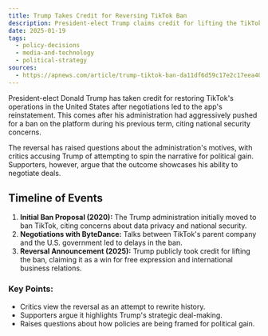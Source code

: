 ```yaml
---
title: Trump Takes Credit for Reversing TikTok Ban
description: President-elect Trump claims credit for lifting the TikTok ban, which his administration originally sought to impose.
date: 2025-01-19
tags:
  - policy-decisions
  - media-and-technology
  - political-strategy
sources:
  - https://apnews.com/article/trump-tiktok-ban-da11df6d59c17e2c17eea40c4042386d
---
```


President-elect Donald Trump has taken credit for restoring TikTok's operations in the United States after negotiations led to the app's reinstatement. This comes after his administration had aggressively pushed for a ban on the platform during his previous term, citing national security concerns.

The reversal has raised questions about the administration's motives, with critics accusing Trump of attempting to spin the narrative for political gain. Supporters, however, argue that the outcome showcases his ability to negotiate deals.

## Timeline of Events

1. **Initial Ban Proposal (2020):** The Trump administration initially moved to ban TikTok, citing concerns about data privacy and national security.
2. **Negotiations with ByteDance:** Talks between TikTok's parent company and the U.S. government led to delays in the ban.
3. **Reversal Announcement (2025):** Trump publicly took credit for lifting the ban, claiming it as a win for free expression and international business relations.

### Key Points:
- Critics view the reversal as an attempt to rewrite history.
- Supporters argue it highlights Trump's strategic deal-making.
- Raises questions about how policies are being framed for political gain.
